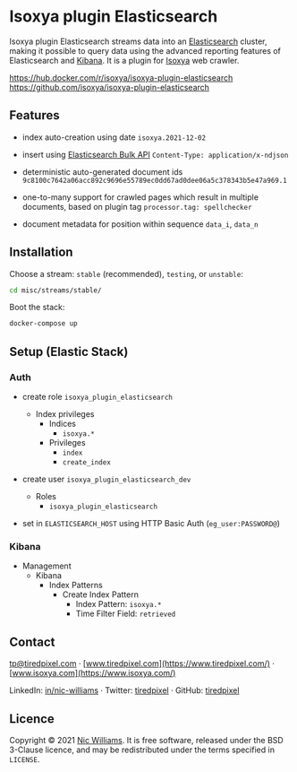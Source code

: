 # Isoxya plugin Elasticsearch

Isoxya plugin Elasticsearch streams data into an [Elasticsearch](https://www.elastic.co/elasticsearch/) cluster, making it possible to query data using the advanced reporting features of Elasticsearch and [Kibana](https://www.elastic.co/kibana). It is a plugin for [Isoxya](https://www.isoxya.com/) web crawler.

https://hub.docker.com/r/isoxya/isoxya-plugin-elasticsearch  
https://github.com/isoxya/isoxya-plugin-elasticsearch  


## Features

- index auto-creation using date
  `isoxya.2021-12-02`

- insert using [Elasticsearch Bulk API](https://www.elastic.co/guide/en/elasticsearch/reference/current/docs-bulk.html)
  `Content-Type: application/x-ndjson`

- deterministic auto-generated document ids
  `9c8100c7642a06acc892c9696e55789ec0dd67ad0dee06a5c378343b5e47a969.1`

- one-to-many support for crawled pages which result in multiple documents, based on plugin tag
  `processor.tag: spellchecker`

- document metadata for position within sequence
  `data_i`, `data_n`


## Installation

Choose a stream: `stable` (recommended), `testing`, or `unstable`:

```sh
cd misc/streams/stable/
```

Boot the stack:

```sh
docker-compose up
```


## Setup (Elastic Stack)

### Auth

- create role `isoxya_plugin_elasticsearch`
  - Index privileges
    - Indices
      - `isoxya.*`
    - Privileges
      - `index`
      - `create_index`

- create user `isoxya_plugin_elasticsearch_dev`
  - Roles
    - `isoxya_plugin_elasticsearch`

- set in `ELASTICSEARCH_HOST` using HTTP Basic Auth (`eg_user:PASSWORD@`)

### Kibana

- Management
  - Kibana
    - Index Patterns
      - Create Index Pattern
        - Index Pattern: `isoxya.*`
        - Time Filter Field: `retrieved`


## Contact

[tp@tiredpixel.com](mailto:tp@tiredpixel.com) · [www.tiredpixel.com](https://www.tiredpixel.com/) · [www.isoxya.com](https://www.isoxya.com/)

LinkedIn: [in/nic-williams](https://www.linkedin.com/in/nic-williams/) · Twitter: [tiredpixel](https://twitter.com/tiredpixel/) · GitHub: [tiredpixel](https://github.com/tiredpixel)


## Licence

Copyright © 2021 [Nic Williams](https://www.tiredpixel.com/). It is free software, released under the BSD 3-Clause licence, and may be redistributed under the terms specified in `LICENSE`.
